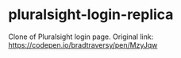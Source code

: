# pluralsight-login-replica

Clone of Pluralsight login page.
Original link: https://codepen.io/bradtraversy/pen/MzyJqw